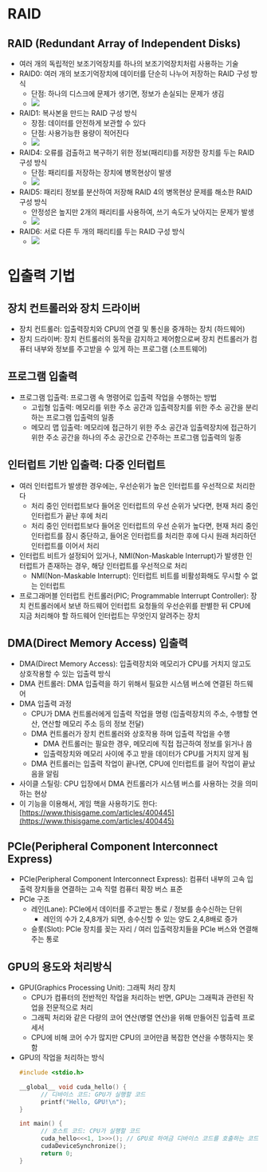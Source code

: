 # RAID

## RAID (Redundant Array of Independent Disks)
- 여러 개의 독립적인 보조기억장치를 하나의 보조기억장치처럼 사용하는 기술
- RAID0: 여러 개의 보조기억장치에 데이터를 단순히 나누어 저장하는 RAID 구성 방식
  - 단점: 하나의 디스크에 문제가 생기면, 정보가 손실되는 문제가 생김
  - ![](https://csnote.net/assets/img/arch/raid0.png)
- RAID1: 복사본을 만드는 RAID 구성 방식
  - 장점: 데이터를 안전하게 보관할 수 있다
  - 단점: 사용가능한 용량이 적어진다
  - ![](https://csnote.net/assets/img/arch/raid1.png)
- RAID4: 오류를 검출하고 복구하기 위한 정보(패리티)를 저장한 장치를 두는 RAID 구성 방식
  - 단점: 패리티를 저장하는 장치에 병목현상이 발생
  - ![](https://csnote.net/assets/img/arch/raid4.png)
- RAID5: 패리티 정보를 분산하여 저장해 RAID 4의 병목현상 문제를 해소한 RAID 구성 방식
  - 안정성은 높지만 2개의 패리티를 사용하여, 쓰기 속도가 낮아지는 문제가 발생
  - ![](https://csnote.net/assets/img/arch/raid5.png)
- RAID6: 서로 다른 두 개의 패리티를 두는 RAID 구성 방식
  - ![](https://csnote.net/assets/img/arch/raid6.png)

# 입출력 기법

## 장치 컨트롤러와 장치 드라이버
- 장치 컨트롤러: 입출력장치와 CPU의 연결 및 통신을 중개하는 장치 (하드웨어)
- 장치 드라이버: 장치 컨트롤러의 동작을 감지하고 제어함으로써 장치 컨트롤러가 컴퓨터 내부와 정보를 주고받을 수 있게 하는 프로그램 (소프트웨어)

## 프로그램 입출력
- 프로그램 입출력: 프로그램 속 명령어로 입출력 작업을 수행하는 방법
  - 고립형 입출력: 메모리를 위한 주소 공간과 입출력장치를 위한 주소 공간을 분리하는 프로그램 입출력의 일종
  - 메모리 맵 입출력: 메모리에 접근하기 위한 주소 공간과 입출력장치에 접근하기 위한 주소 공간을 하나의 주소 공간으로 간주하는 프로그램 입출력의 일종

## 인터럽트 기반 입출력: 다중 인터럽트
- 여러 인터럽트가 발생한 경우에는, 우선순위가 높은 인터럽트를 우선적으로 처리한다
  - 처리 중인 인터럽트보다 들어온 인터럽트의 우선 순위가 낮다면, 현재 처리 중인 인터럽트가 끝난 후에 처리
  - 처리 중인 인터럽트보다 들어온 인터럽트의 우선 순위가 높다면, 현재 처리 중인 인터럽트를 잠시 중단하고, 들어온 인터럽트를 처리한 후에 다시 원래 처리하던 인터럽트를 이어서 처리
- 인터럽트 비트가 설정되어 있거나, NMI(Non-Maskable Interrupt)가 발생한 인터럽트가 존재하는 경우, 해당 인터럽트를 우선적으로 처리
  - NMI(Non-Maskable Interrupt): 인터럽트 비트를 비활성화해도 무시할 수 없는 인터럽트
- 프로그래머블 인터럽트 컨트롤러(PIC; Programmable Interrupt Controller): 장치 컨트롤러에서 보낸 하드웨어 인터럽트 요청들의 우선순위를 판별한 뒤 CPU에 지금 처리해야 할 하드웨어 인터럽트는 무엇인지 알려주는 장치

## DMA(Direct Memory Access) 입출력
- DMA(Direct Memory Access): 입출력장치와 메모리가 CPU를 거치지 않고도 상호작용할 수 있는 입출력 방식
- DMA 컨트롤러: DMA 입출력을 하기 위해서 필요한 시스템 버스에 연결된 하드웨어
- DMA 입출력 과정
  - CPU가 DMA 컨트롤러에게 입출력 작업을 명령 (입출력장치의 주소, 수행할 연산, 연산할 메모리 주소 등의 정보 전달)
  - DMA 컨트롤러가 장치 컨트롤러와 상호작용 하며 입출력 작업을 수행
    - DMA 컨트롤러는 필요한 경우, 메모리에 직접 접근하여 정보를 읽거나 씀
    - 입출력장치와 메모리 사이에 주고 받을 데이터가 CPU를 거치지 않게 됨
  - DMA 컨트롤러는 입출력 작업이 끝나면, CPU에 인터럽트를 걸어 작업이 끝났음을 알림
- 사이클 스틸링: CPU 입장에서 DMA 컨트롤러가 시스템 버스를 사용하는 것을 의미하는 현상
- 이 기능을 이용해서, 게임 핵을 사용하기도 한다: [https://www.thisisgame.com/articles/400445](https://www.thisisgame.com/articles/400445)

## PCIe(Peripheral Component Interconnect Express)
- PCIe(Peripheral Component Interconnect Express): 컴퓨터 내부의 고속 입출력 장치들을 연결하는 고속 직렬 컴퓨터 확장 버스 표준
- PCIe 구조
  - 레인(Lane): PCIe에서 데이터를 주고받는 통로 / 정보를 송수신하는 단위
    - 레인의 수가 2,4,8개가 되면, 송수신할 수 있는 양도 2,4,8배로 증가
  - 슬롯(Slot): PCIe 장치를 꽂는 자리 / 여러 입출력장치들을 PCIe 버스와 연결해 주는 통로

## GPU의 용도와 처리방식
- GPU(Graphics Processing Unit): 그래픽 처리 장치
  - CPU가 컴퓨터의 전반적인 작업을 처리하는 반면, GPU는 그래픽과 관련된 작업을 전문적으로 처리
  - 그래픽 처리와 같은 다량의 코어 연산(병렬 연산)을 위해 만들어진 입출력 프로세서 
  - CPU에 비해 코어 수가 많지만 CPU의 코어만큼 복잡한 연산을 수행하지는 못함
- GPU의 작업을 처리하는 방식
  ```C
  #include <stdio.h>
  
  __global__ void cuda_hello() {
        // 디바이스 코드: GPU가 실행할 코드
        printf("Hello, GPU!\n");
  }
  
  int main() {
        // 호스트 코드: CPU가 실행할 코드
        cuda_hello<<<1, 1>>>(); // GPU로 하여금 디바이스 코드를 호출하는 코드
        cudaDeviceSynchronize();
        return 0;
  }
  ```
